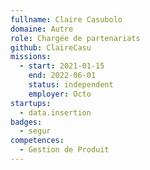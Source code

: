```yaml
---
fullname: Claire Casubolo
domaine: Autre
role: Chargée de partenariats
github: ClaireCasu
missions:
  - start: 2021-01-15
    end: 2022-06-01
    status: independent
    employer: Octo
startups:
  - data.insertion
badges:
  - segur
competences:
  - Gestion de Produit
---
```

